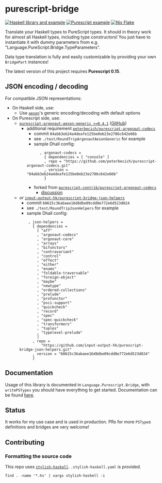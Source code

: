 # purescript-bridge


[![Haskell library and example](https://github.com/eskimor/purescript-bridge/actions/workflows/haskell.yml/badge.svg)](https://github.com/eskimor/purescript-bridge/actions/workflows/haskell.yml) [![Purescript example](https://github.com/eskimor/purescript-bridge/actions/workflows/purescript.yml/badge.svg)](https://github.com/eskimor/purescript-bridge/actions/workflows/purescript.yml) [![Nix Flake](https://github.com/eskimor/purescript-bridge/actions/workflows/nix-flake.yml/badge.svg)](https://github.com/eskimor/purescript-bridge/actions/workflows/nix-flake.yml)



Translate your Haskell types to PureScript types. It should in theory work for almost all Haskell types, including type constructors!
You just have to instantiate it with dummy parameters from e.g. "Language.PureScript.Bridge.TypeParameters".

Data type translation is fully and easily customizable by providing your own `BridgePart` instances!

The latest version of this project requires **Purescript 0.15**.

## JSON encoding / decoding

For compatible JSON representations:

* On Haskell side, use:
  * Use [`aeson`](http://hackage.haskell.org/package/aeson)'s generic encoding/decoding with default options
* On Purescript side, use:
  * [`purescript-argonaut-aeson-generic >=0.4.1`](https://pursuit.purescript.org/packages/purescript-argonaut-aeson-generic/0.4.1) ([GitHub](https://github.com/coot/purescript-argonaut-aeson-generic))
    * additional requirement [`peterbecich/purescript-argonaut-codecs`](https://github.com/peterbecich/purescript-argonaut-codecs.git)
      * commit `04abb3eb24a4deafe125be0eb23e2786c642e66b`
      * see `./test/RoundTripArgonautAesonGeneric` for example
      * sample Dhall config:
      ```
            , argonaut-codecs =
              { dependencies = [ "console" ]
              , repo = "https://github.com/peterbecich/purescript-argonaut-codecs.git"
              , version = "04abb3eb24a4deafe125be0eb23e2786c642e66b"
              }
      ```
      * forked from [`purescript-contrib/purescript-argonaut-codecs`](https://github.com/purescript-contrib/purescript-argonaut-codecs)
        * [discussion](https://github.com/purescript-contrib/purescript-argonaut-codecs/issues/115)
  * *or* [`input-output-hk/purescript-bridge-json-helpers`](https://github.com/input-output-hk/purescript-bridge-json-helpers.git)
    * commit `60615c36abaee16d8dbe09cdd0e772e6d523d024`
    * see `./test/RoundTripJsonHelpers` for example
    * sample Dhall config:
    ```
        , json-helpers =
          { dependencies =
            [ "aff"
            , "argonaut-codecs"
            , "argonaut-core"
            , "arrays"
            , "bifunctors"
            , "contravariant"
            , "control"
            , "effect"
            , "either"
            , "enums"
            , "foldable-traversable"
            , "foreign-object"
            , "maybe"
            , "newtype"
            , "ordered-collections"
            , "prelude"
            , "profunctor"
            , "psci-support"
            , "quickcheck"
            , "record"
            , "spec"
            , "spec-quickcheck"
            , "transformers"
            , "tuples"
            , "typelevel-prelude"
            ]
          , repo =
              "https://github.com/input-output-hk/purescript-bridge-json-helpers.git"
          , version = "60615c36abaee16d8dbe09cdd0e772e6d523d024"
          }
    ```

## Documentation

Usage of this library is documented in `Language.Purescript.Bridge`, with `writePSTypes` you should have everything to get started. Documentation can be found [here](https://www.stackage.org/nightly/package/purescript-bridge).

## Status

It works for my use case and is used in production. PRs for more `PSType`s definitions and bridges are very welcome! 

## Contributing

### Formatting the source code

This repo uses [`stylish-haskell`](https://github.com/haskell/stylish-haskell). `.stylish-haskell.yaml` is provided.
```
find . -name '*.hs' | xargs stylish-haskell -i
```
